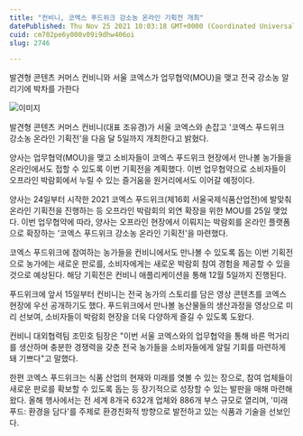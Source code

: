 ```yaml
---
title: "컨비니, 코엑스 푸드위크 강소농 온라인 기획전 개최"
datePublished: Thu Nov 25 2021 10:03:18 GMT+0000 (Coordinated Universal Time)
cuid: cm702pe6y000v09i9dhw406oi
slug: 2746

---
```



발견형 콘텐츠 커머스 컨비니와 서울 코엑스가 업무협약(MOU)을 맺고 전국 강소농 알리기에 박차를 가한다

![이미지](https://cdn.hashnode.com/res/hashnode/image/upload/v1739253629203/3c87d8dc-42f4-472e-8d7b-9d75a7581bd6.jpeg)

발견형 콘텐츠 커머스 컨비니(대표 조유경)가 서울 코엑스와 손잡고 '코엑스 푸드위크 강소농 온라인 기획전'을 다음 달 5일까지 개최한다고 밝혔다.

양사는 업무협약(MOU)을 맺고 소비자들이 코엑스 푸드위크 현장에서 만나볼 농가들을 온라인에서도 접할 수 있도록 이번 기획전을 계획했다. 이번 업무협약으로 소비자들이 오프라인 박람회에서 누릴 수 있는 즐거움을 원거리에서도 이어갈 예정이다.

양사는 24일부터 시작한 2021 코엑스 푸드위크(제16회 서울국제식품산업전)에 발맞춰 온라인 기획전을 진행하는 등 오프라인 박람회의 외연 확장을 위한 MOU를 25일 맺었다. 이번 업무협약에 따라, 양사는 오프라인 현장에서 이뤄지는 박람회를 온라인 플랫폼으로 확장하는 '코엑스 푸드위크 강소농 온라인 기획전'을 마련했다.

코엑스 푸드위크에 참여하는 농가들을 컨비니에서도 만나볼 수 있도록 돕는 이번 기획전으로 농가에는 새로운 판로를, 소비자에게는 새로운 박람회 참여 경험을 제공할 수 있을 것으로 예상된다. 해당 기획전은 컨비니 애플리케이션을 통해 12월 5일까지 진행된다.

푸드위크에 앞서 15일부터 컨비니는 전국 농가의 스토리를 담은 영상 콘텐츠를 코엑스 현장에 우선 공개하기도 했다. 푸드위크에서 만나볼 농산물들의 생산과정을 영상으로 미리 선보여, 소비자들이 박람회 현장을 더욱 다양하게 즐길 수 있도록 도왔다.

컨비니 대외협력팀 조민호 팀장은 "이번 서울 코엑스와의 업무협약을 통해 바른 먹거리를 생산하며 충분한 경쟁력을 갖춘 전국 농가들을 소비자들에게 알릴 기회를 마련하게 돼 기쁘다"고 말했다.

한편 코엑스 푸드위크는 식품 산업의 현재와 미래를 엿볼 수 있는 장으로, 참여 업체들이 새로운 판로를 확보할 수 있도록 돕는 등 장기적으로 성장할 수 있는 발판을 매해 마련해 왔다. 올해 행사에서는 전 세계 8개국 632개 업체와 886개 부스 규모로 열리며, '미래 푸드: 환경을 담다'를 주제로 환경친화적 방향으로 발전하고 있는 식품과 기술을 선보인다.